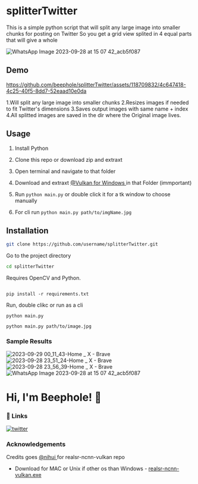 # splitterTwitter
This is a simple python script that will split any large image into smaller chunks for posting on Twitter
So you get a grid view splited in 4 equal parts that will give a whole

![WhatsApp Image 2023-09-28 at 15 07 42_acb5f087](https://github.com/beephole/splitterTwitter/assets/118709832/87d5b878-f2f0-4f15-bf8d-bc94d8b3d5c4)

## Demo


https://github.com/beephole/splitterTwitter/assets/118709832/4c647418-4c25-40f5-8dd7-52eaad10e0da



1.Will split any large image into smaller chunks
2.Resizes images if needed to fit Twitter's dimensions
3.Saves output images with same name + index
4.All splitted images are saved in  the dir where the Original image lives.

## Usage  

1. Install Python 
2. Clone this repo or download zip and extraxt 
3. Open terminal and navigate to that folder
4. Download and extraxt [ @Vulkan for Windows ](https://github.com/xinntao/Real-ESRGAN/releases/download/v0.2.5.0/realesrgan-ncnn-vulkan-20220424-windows.zip) in that Folder (immportant)
   
6. Run `python main.py` or double click it for a tk window to choose manually
7. For cli run `python main.py path/to/imgName.jpg`


## Installation
```bash
git clone https://github.com/username/splitterTwitter.git
```

Go to the project directory

```bash
cd splitterTwitter
```

Requires OpenCV and Python.

```

pip install -r requirements.txt

```
Run, double clikc or run as a cli 

```
python main.py
```
```
python main.py path/to/image.jpg
```



### Sample Results
![2023-09-29 00_11_43-Home _ X - Brave](https://github.com/beephole/splitterTwitter/assets/118709832/2733a724-546a-46a1-82f1-008d42619b1b)
![2023-09-28 23_51_24-Home _ X - Brave](https://github.com/beephole/splitterTwitter/assets/118709832/e7394f16-aca9-4f30-b971-3baf592a1e61)
![2023-09-28 23_56_39-Home _ X - Brave](https://github.com/beephole/splitterTwitter/assets/118709832/df641ad1-91dd-4ddb-98ee-3813e436c2dd)
![WhatsApp Image 2023-09-28 at 15 07 42_acb5f087](https://github.com/beephole/splitterTwitter/assets/118709832/03c17c59-05d8-4965-9969-a63bd98d742a)


# Hi, I'm Beephole! 👋


### 🔗 Links

[![twitter](https://img.shields.io/badge/twitter-1DA1F2?style=for-the-badge&logo=twitter&logoColor=white)](https://twitter.com/b33ph0l3)

### Acknowledgements
  Credits goes [ @nihui ](https://github.com/nihui) for realsr-ncnn-vulkan repo
 
 - Download for MAC or Unix if other os than Windows - [realsr-ncnn-vulkan.exe](https://github.com/xinntao/Real-ESRGAN#portable-executable-files-ncnn)
   


